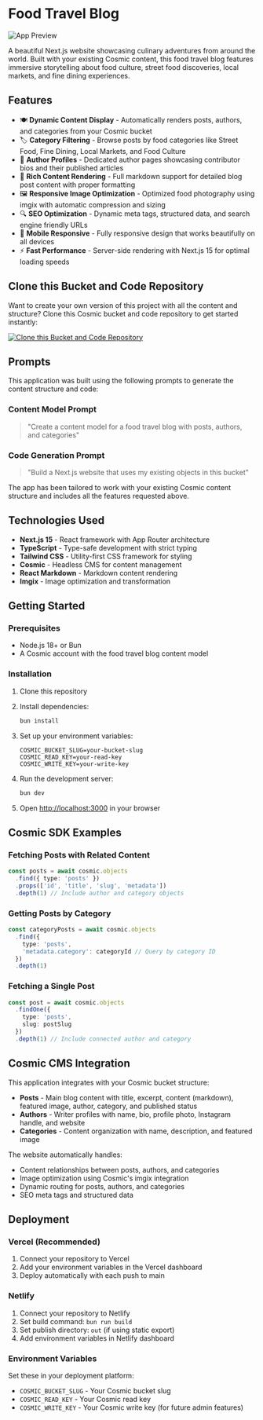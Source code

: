 # Food Travel Blog

![App Preview](https://imgix.cosmicjs.com/e88d58c0-715d-11f0-a051-23c10f41277a-photo-1559339352-11d035aa65de-1754330858700.jpg?w=1200&h=300&fit=crop&auto=format,compress)

A beautiful Next.js website showcasing culinary adventures from around the world. Built with your existing Cosmic content, this food travel blog features immersive storytelling about food culture, street food discoveries, local markets, and fine dining experiences.

## Features

- 🍽️ **Dynamic Content Display** - Automatically renders posts, authors, and categories from your Cosmic bucket
- 🏷️ **Category Filtering** - Browse posts by food categories like Street Food, Fine Dining, Local Markets, and Food Culture  
- 👤 **Author Profiles** - Dedicated author pages showcasing contributor bios and their published articles
- 📝 **Rich Content Rendering** - Full markdown support for detailed blog post content with proper formatting
- 🖼️ **Responsive Image Optimization** - Optimized food photography using imgix with automatic compression and sizing
- 🔍 **SEO Optimization** - Dynamic meta tags, structured data, and search engine friendly URLs
- 📱 **Mobile Responsive** - Fully responsive design that works beautifully on all devices
- ⚡ **Fast Performance** - Server-side rendering with Next.js 15 for optimal loading speeds

## Clone this Bucket and Code Repository

Want to create your own version of this project with all the content and structure? Clone this Cosmic bucket and code repository to get started instantly:

[![Clone this Bucket and Code Repository](https://img.shields.io/badge/Clone%20this%20Bucket-29abe2?style=for-the-badge&logo=cosmic&logoColor=white)](http://localhost:3040/projects/new?clone_bucket=6890f612f32878cede782bd7&clone_repository=689124acdd977d3467eb5522)

## Prompts

This application was built using the following prompts to generate the content structure and code:

### Content Model Prompt

> "Create a content model for a food travel blog with posts, authors, and categories"

### Code Generation Prompt

> "Build a Next.js website that uses my existing objects in this bucket"

The app has been tailored to work with your existing Cosmic content structure and includes all the features requested above.

## Technologies Used

- **Next.js 15** - React framework with App Router architecture
- **TypeScript** - Type-safe development with strict typing
- **Tailwind CSS** - Utility-first CSS framework for styling
- **Cosmic** - Headless CMS for content management
- **React Markdown** - Markdown content rendering
- **Imgix** - Image optimization and transformation

## Getting Started

### Prerequisites

- Node.js 18+ or Bun
- A Cosmic account with the food travel blog content model

### Installation

1. Clone this repository
2. Install dependencies:
   ```bash
   bun install
   ```

3. Set up your environment variables:
   ```env
   COSMIC_BUCKET_SLUG=your-bucket-slug
   COSMIC_READ_KEY=your-read-key
   COSMIC_WRITE_KEY=your-write-key
   ```

4. Run the development server:
   ```bash
   bun dev
   ```

5. Open [http://localhost:3000](http://localhost:3000) in your browser

## Cosmic SDK Examples

### Fetching Posts with Related Content
```typescript
const posts = await cosmic.objects
  .find({ type: 'posts' })
  .props(['id', 'title', 'slug', 'metadata'])
  .depth(1) // Include author and category objects
```

### Getting Posts by Category
```typescript
const categoryPosts = await cosmic.objects
  .find({ 
    type: 'posts',
    'metadata.category': categoryId // Query by category ID
  })
  .depth(1)
```

### Fetching a Single Post
```typescript
const post = await cosmic.objects
  .findOne({ 
    type: 'posts',
    slug: postSlug 
  })
  .depth(1) // Include connected author and category
```

## Cosmic CMS Integration

This application integrates with your Cosmic bucket structure:

- **Posts** - Main blog content with title, excerpt, content (markdown), featured image, author, category, and published status
- **Authors** - Writer profiles with name, bio, profile photo, Instagram handle, and website
- **Categories** - Content organization with name, description, and featured image

The website automatically handles:
- Content relationships between posts, authors, and categories
- Image optimization using Cosmic's imgix integration
- Dynamic routing for posts, authors, and categories
- SEO meta tags and structured data

## Deployment

### Vercel (Recommended)
1. Connect your repository to Vercel
2. Add your environment variables in the Vercel dashboard
3. Deploy automatically with each push to main

### Netlify
1. Connect your repository to Netlify
2. Set build command: `bun run build`
3. Set publish directory: `out` (if using static export)
4. Add environment variables in Netlify dashboard

### Environment Variables
Set these in your deployment platform:
- `COSMIC_BUCKET_SLUG` - Your Cosmic bucket slug
- `COSMIC_READ_KEY` - Your Cosmic read key
- `COSMIC_WRITE_KEY` - Your Cosmic write key (for future admin features)

<!-- README_END -->